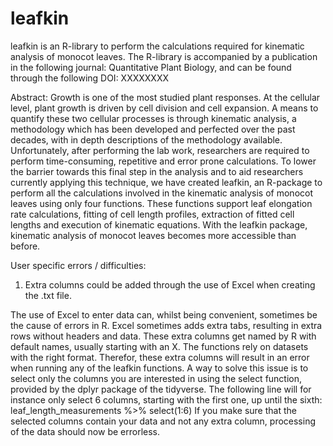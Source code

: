 # leafkin
leafkin is an R-library to perform the calculations required for kinematic analysis of monocot leaves. The R-library is accompanied by a publication in the following journal: Quantitative Plant Biology, and can be found through the following DOI: XXXXXXXX

Abstract:
Growth is one of the most studied plant responses. At the cellular level, plant growth is driven by cell division and cell expansion. A means to quantify these two cellular processes is through kinematic analysis, a methodology which has been developed and perfected over the past decades, with in depth descriptions of the methodology available. Unfortunately, after performing the lab work, researchers are required to perform time-consuming, repetitive and error prone calculations. To lower the barrier towards this final step in the analysis and to aid researchers currently applying this technique, we have created leafkin, an R-package to perform all the calculations involved in the kinematic analysis of monocot leaves using only four functions. These functions support leaf elongation rate calculations, fitting of cell length profiles, extraction of fitted cell lengths and execution of kinematic equations. With the leafkin package, kinematic analysis of monocot leaves becomes more accessible than before.

User specific errors / difficulties:
1. Extra columns could be added through the use of Excel when creating the .txt file.

The use of Excel to enter data can, whilst being convenient, sometimes be the cause of errors in R. Excel sometimes adds extra tabs, resulting in extra rows without headers and data. These extra columns get named by R with default names, usually starting with an X. The functions rely on datasets with the right format. Therefor, these extra columns will result in an error when running any of the leafkin functions. A way to solve this issue is to select only the columns you are interested in using the select function, provided by the dplyr package of the tidyverse. The following line will for instance only select 6 columns, starting with the first one, up until the sixth:
leaf_length_measurements %>% select(1:6)
If you make sure that the selected columns contain your data and not any extra column, processing of the data should now be errorless. 
